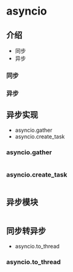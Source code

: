 # asyncio

## 介绍

- 同步
- 异步

### 同步

### 异步

## 异步实现

- asyncio.gather
- asyncio.create_task

### asyncio.gather

```python

```

### asyncio.create_task

```python

```

## 异步模块

```python

```

## 同步转异步

- asyncio.to_thread

### asyncio.to_thread

```python

```
